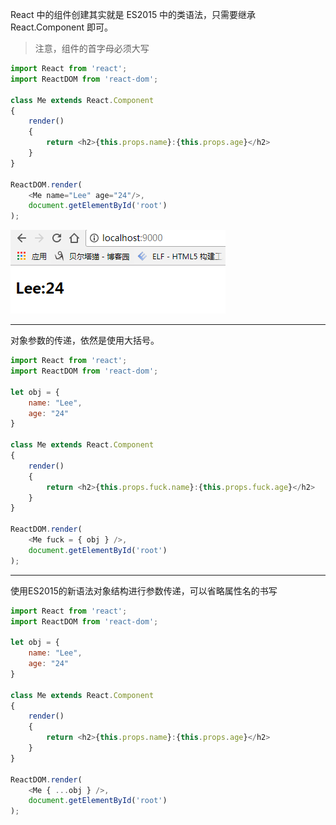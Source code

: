 React 中的组件创建其实就是 ES2015 中的类语法，只需要继承 React.Component 即可。

> 注意，组件的首字母必须大写

```js
import React from 'react';
import ReactDOM from 'react-dom';

class Me extends React.Component
{
    render()
    {
        return <h2>{this.props.name}:{this.props.age}</h2>
    }
}

ReactDOM.render(
    <Me name="Lee" age="24"/>,
    document.getElementById('root')
);
```

![](/assets/asdajl.png)

---

对象参数的传递，依然是使用大括号。

```js
import React from 'react';
import ReactDOM from 'react-dom';

let obj = {
    name: "Lee",
    age: "24"
}

class Me extends React.Component
{
    render()
    {
        return <h2>{this.props.fuck.name}:{this.props.fuck.age}</h2>
    }
}

ReactDOM.render(
    <Me fuck = { obj } />,
    document.getElementById('root')
);
```

---

使用ES2015的新语法对象结构进行参数传递，可以省略属性名的书写

```js
import React from 'react';
import ReactDOM from 'react-dom';

let obj = {
    name: "Lee",
    age: "24"
}

class Me extends React.Component
{
    render()
    {
        return <h2>{this.props.name}:{this.props.age}</h2>
    }
}

ReactDOM.render(
    <Me { ...obj } />,
    document.getElementById('root')
);

```



